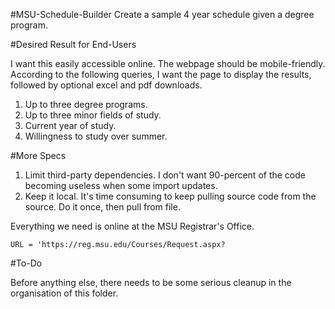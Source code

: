 #MSU-Schedule-Builder
Create a sample 4 year schedule given a degree program.

#Desired Result for End-Users

I want this easily accessible online. The webpage should be mobile-friendly. According to the following queries, I want the page to display the results, followed by optional excel and pdf downloads.

1.   Up to three degree programs.
2.   Up to three minor fields of study.
3.   Current year of study.
4.   Willingness to study over summer. 

#More Specs

1.  Limit third-party dependencies. I don't want 90-percent of the code becoming useless when some import updates.
2.  Keep it local. It's time consuming to keep pulling source code from the source. Do it once, then pull from file.

Everything we need is online at the MSU Registrar's Office.

    URL = 'https://reg.msu.edu/Courses/Request.aspx?

#To-Do

Before anything else, there needs to be some serious cleanup in the organisation of this folder. 
